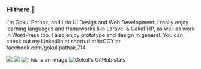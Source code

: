 ### Hi there 👋

I'm Gokul Pathak, and I do UI Design and Web Development. I really enjoy learning languages and frameworks like Laravel & CakePHP, as well as work in WordPress too.
I also enjoy prototype and design in general. You can check out my Linkedlin at shorturl.at/txCGY or facebook.com/gokul.pathak.714.

![](https://github.com/gokul-pathak/github-stats-1/blob/master/generated/languages.svg#gh-dark-mode-only)
![](https://github.com/gokul-pathak/github-stats-1/blob/master/generated/overview.svg#gh-dark-mode-only)
![This is an image](https://myoctocat.com/assets/images/base-octocat.svg)
![Gokul's GitHub stats](https://github-readme-stats.vercel.app/api?username=gokul-pathak&show_icons=true&theme=radical)



